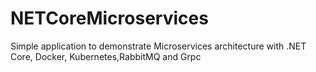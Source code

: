 # NETCoreMicroservices
Simple application to demonstrate Microservices architecture with .NET Core, Docker, Kubernetes,RabbitMQ and Grpc
